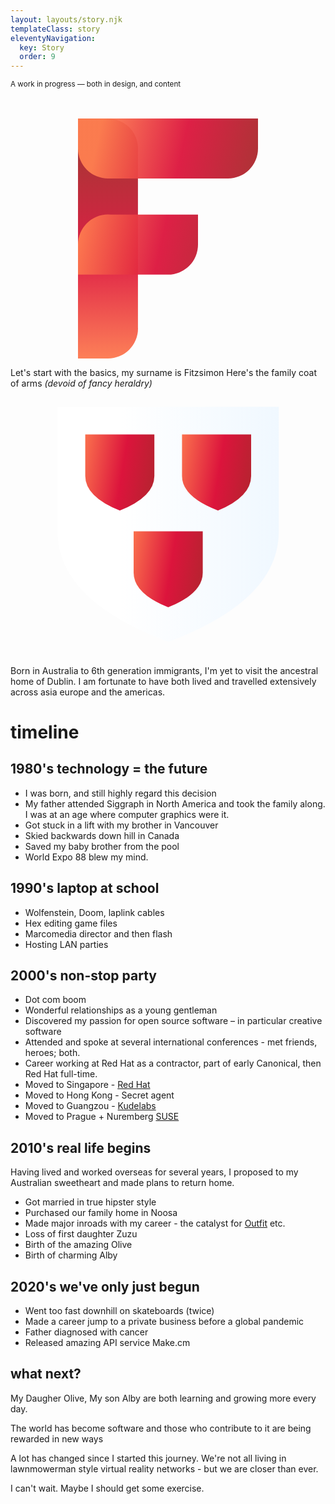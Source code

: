 ```yaml
---
layout: layouts/story.njk
templateClass: story
eleventyNavigation:
  key: Story
  order: 9
---
```


<small>A work in progress &mdash; both in design, and  content</small><br><br><br>



<a href="/">
<svg style="max-width: 30vw; display:block; margin:0 auto; "   viewBox=".5 .5 3 4" fill="none" stroke="url(#gred)" stroke-opacity=".95" stroke-linecap="round">
<path stroke="url(#gred2)" d="M1 4H.999V1h.001"/>
<path d="M1 1v-.001h2v.001 M1 2.6v.001h1v.001"/>
<linearGradient id="gred" x1="-.1" x2="1.3" y2=".25">
<stop offset="0" stop-color="Coral" />
<stop offset=".5" stop-color="crimson" />
<stop offset="1" stop-color="brown" />
</linearGradient>
<linearGradient id="gred2" x1="0" x2="0" y1="1.2" y2="0" href="#gred" />
</svg>
</a>


Let's start with the basics, my surname is Fitzsimon
Here's the family coat of arms <i style="color:var(--neutral)">(devoid of fancy heraldry)</i>
<svg viewBox=".5 .5 12.5 13.5" style="max-width: 40vw; margin:1em auto; display:block;  "><path stroke="var(--neutral)" fill="url(#gsilver)" stroke-width=".5" d="M1 1h11.52v6.48q0 3.6-5.76 5.76Q1 11.08 1 7.48z"/><g fill="url(#gred)"><path d="M2.44 2.44V4.6q0 1.08 1.8 1.8 1.8-.72 1.8-1.8V2.44z"/><path d="M7.48 2.44V4.6q0 1.08 1.872 1.8 1.728-.72 1.728-1.8V2.44z"/><path d="M4.96 7.48v2.16q0 1.08 1.8 1.8 1.8-.72 1.8-1.8V7.48z"/></g><defs><linearGradient id="gsilver" x1="-.2"><stop offset=".4" stop-color="#fff"/><stop offset="1" stop-color="#f0f8ff"/></linearGradient><linearGradient id="gred" x1="-.1" x2="1.3" y2=".25"><stop offset="0" stop-color="coral"/><stop offset=".5" stop-color="#dc143c"/><stop offset="1" stop-color="brown"/></linearGradient></defs></svg>

Born in Australia to 6th generation immigrants, I'm yet to visit the ancestral home of Dublin.
I am fortunate to have both lived and travelled extensively across asia europe and the americas.


# timeline 

## 1980's technology = the future
* I was born, and still highly regard this decision
* My father attended Siggraph in North America and took the family along.  I was at an age where computer graphics were it. 
* Got stuck in a lift with my brother in Vancouver
* Skied backwards down hill in Canada
* Saved my baby brother from the pool
* World Expo 88 blew my mind.

## 1990's laptop at school

* Wolfenstein, Doom, laplink cables
* Hex editing game files
* Marcomedia director and then flash
* Hosting LAN parties

## 2000's non-stop party

* Dot com boom
* Wonderful relationships as a young gentleman
* Discovered my passion for open source software – in particular creative software
* Attended and spoke at several international conferences - met friends, heroes; both.
* Career working at Red Hat as a contractor, part of early Canonical, then Red Hat full-time.
* Moved to Singapore - [Red Hat](https://redhat.com)
* Moved to Hong Kong - Secret agent
* Moved to Guangzou - [Kudelabs](https://kudelabs.com/)
* Moved to Prague + Nuremberg [SUSE](https://SUSE.com)

## 2010's real life begins

Having lived and worked overseas for several years, I proposed to my Australian sweetheart and made plans to return home.

* Got married in true hipster style
* Purchased our family home in Noosa
* Made major inroads with my career - the catalyst for [Outfit](https://outfit.io) etc. 
* Loss of first daughter Zuzu
* Birth of the amazing Olive
* Birth of charming Alby 

## 2020's we've only just begun

* Went too fast downhill on skateboards (twice)
* Made a career jump to a private business before a global pandemic 
* Father diagnosed with cancer
* Released amazing API service Make.cm


## what next? 

My Daugher Olive, My son Alby are both learning and growing more every day.

The world has become software and those who contribute to it are being rewarded in new ways

A lot has changed since I started this journey.  We're not all living in lawnmowerman style virtual reality networks - but we are closer than ever. 

I can't wait.  Maybe I should get some exercise.